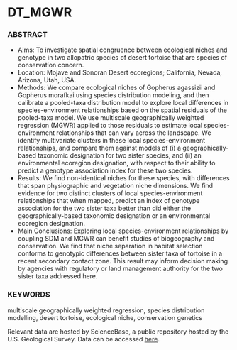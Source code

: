 # DT_MGWR

### ABSTRACT
* Aims: To investigate spatial congruence between ecological niches and genotype in two allopatric species of desert tortoise that are species of conservation concern.
* Location: Mojave and Sonoran Desert ecoregions; California, Nevada, Arizona, Utah, USA.
* Methods: We compare ecological niches of Gopherus agassizii and Gopherus morafkai using species distribution modeling, and then calibrate a pooled-taxa distribution model to explore local differences in species-environment relationships based on the spatial residuals of the pooled-taxa model. We use multiscale geographically weighted regression (MGWR) applied to those residuals to estimate local species-environment relationships that can vary across the landscape. We identify multivariate clusters in these local species-environment relationships, and compare them against models of (i) a geographically-based taxonomic designation for two sister species, and (ii) an environmental ecoregion designation, with respect to their ability to predict a genotype association index for these two species. 
* Results: We find non-identical niches for these species, with differences that span physiographic and vegetation niche dimensions. We find evidence for two distinct clusters of local species-environment relationships that when mapped, predict an index of genotype association for the two sister taxa better than did either the geographically-based taxonomic designation or an environmental ecoregion designation.
* Main Conclusions: Exploring local species-environment relationships by coupling SDM and MGWR can benefit studies of biogeography and conservation. We find that niche separation in habitat selection conforms to genotypic differences between sister taxa of tortoise in a recent secondary contact zone. This result may inform decision making by agencies with regulatory or land management authority for the two sister taxa addressed here.
### KEYWORDS
multiscale geographically weighted regression, species distribution modelling, desert tortoise, ecological niche, conservation genetics


Relevant data are hosted by ScienceBase, a public repository hosted by the U.S. Geological Survey. Data can be accessed [here](https://doi.org/10.5066/P91V2S8C).

